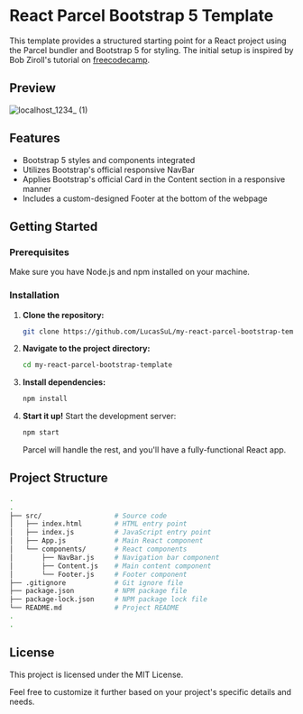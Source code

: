 # React Parcel Bootstrap 5 Template

This template provides a structured starting point for a React project using the Parcel bundler and Bootstrap 5 for styling. The initial setup is inspired by Bob Ziroll's tutorial on [freecodecamp](https://www.freecodecamp.org/news/how-to-up-a-react-app-with-parcel/).

## Preview
![localhost_1234_ (1)](https://github.com/LucasSuL/my-react-parcel-bootstrap-template/assets/109936384/f59f4e71-7fde-42ee-9e10-6984fd235084)

## Features
- Bootstrap 5 styles and components integrated
- Utilizes Bootstrap's official responsive NavBar
- Applies Bootstrap's official Card in the Content section in a responsive manner
- Includes a custom-designed Footer at the bottom of the webpage

## Getting Started

### Prerequisites

Make sure you have Node.js and npm installed on your machine.

### Installation

1. **Clone the repository:**
   ```bash
   git clone https://github.com/LucasSuL/my-react-parcel-bootstrap-template.git

2. **Navigate to the project directory:**
   ```bash
   cd my-react-parcel-bootstrap-template
   
3. **Install dependencies:**
   ```bash
   npm install
   ```
   
4. **Start it up!**
   Start the development server:
   ```bash
   npm start
   ```
   Parcel will handle the rest, and you'll have a fully-functional React app.

## Project Structure
```bash
.
.
├── src/                  # Source code
│   ├── index.html        # HTML entry point
│   ├── index.js          # JavaScript entry point
│   ├── App.js            # Main React component
│   └── components/       # React components
│       ├── NavBar.js     # Navigation bar component
│       ├── Content.js    # Main content component
│       └── Footer.js     # Footer component
├── .gitignore            # Git ignore file
├── package.json          # NPM package file
├── package-lock.json     # NPM package lock file
└── README.md             # Project README
.
.

```

## License

This project is licensed under the MIT License.

Feel free to customize it further based on your project's specific details and needs.
